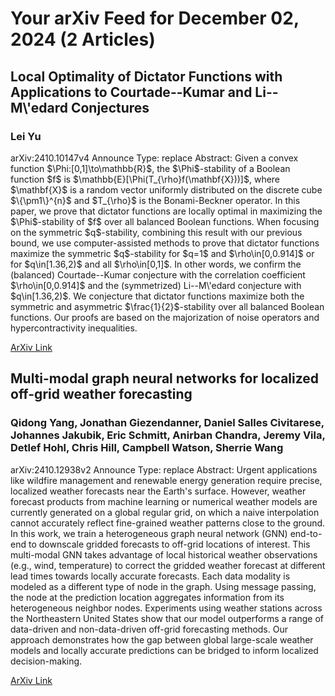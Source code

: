 <h1>Your arXiv Feed for December 02, 2024 (2 Articles)</h1>
<h2>Local Optimality of Dictator Functions with Applications to Courtade--Kumar and Li--M\'edard Conjectures</h2>
<h3>Lei Yu</h3>
<p>arXiv:2410.10147v4 Announce Type: replace 
Abstract: Given a convex function $\Phi:[0,1]\to\mathbb{R}$, the $\Phi$-stability of a Boolean function $f$ is $\mathbb{E}[\Phi(T_{\rho}f(\mathbf{X}))]$, where $\mathbf{X}$ is a random vector uniformly distributed on the discrete cube $\{\pm1\}^{n}$ and $T_{\rho}$ is the Bonami-Beckner operator. In this paper, we prove that dictator functions are locally optimal in maximizing the $\Phi$-stability of $f$ over all balanced Boolean functions. When focusing on the symmetric $q$-stability, combining this result with our previous bound, we use computer-assisted methods to prove that dictator functions maximize the symmetric $q$-stability for $q=1$ and $\rho\in[0,0.914]$ or for $q\in[1.36,2)$ and all $\rho\in[0,1]$. In other words, we confirm the (balanced) Courtade--Kumar conjecture with the correlation coefficient $\rho\in[0,0.914]$ and the (symmetrized) Li--M\'edard conjecture with $q\in[1.36,2)$. We conjecture that dictator functions maximize both the symmetric and asymmetric $\frac{1}{2}$-stability over all balanced Boolean functions. Our proofs are based on the majorization of noise operators and hypercontractivity inequalities.</p>
<a href='https://arxiv.org/abs/2410.10147'>ArXiv Link</a>

<h2>Multi-modal graph neural networks for localized off-grid weather forecasting</h2>
<h3>Qidong Yang, Jonathan Giezendanner, Daniel Salles Civitarese, Johannes Jakubik, Eric Schmitt, Anirban Chandra, Jeremy Vila, Detlef Hohl, Chris Hill, Campbell Watson, Sherrie Wang</h3>
<p>arXiv:2410.12938v2 Announce Type: replace 
Abstract: Urgent applications like wildfire management and renewable energy generation require precise, localized weather forecasts near the Earth's surface. However, weather forecast products from machine learning or numerical weather models are currently generated on a global regular grid, on which a naive interpolation cannot accurately reflect fine-grained weather patterns close to the ground. In this work, we train a heterogeneous graph neural network (GNN) end-to-end to downscale gridded forecasts to off-grid locations of interest. This multi-modal GNN takes advantage of local historical weather observations (e.g., wind, temperature) to correct the gridded weather forecast at different lead times towards locally accurate forecasts. Each data modality is modeled as a different type of node in the graph. Using message passing, the node at the prediction location aggregates information from its heterogeneous neighbor nodes. Experiments using weather stations across the Northeastern United States show that our model outperforms a range of data-driven and non-data-driven off-grid forecasting methods. Our approach demonstrates how the gap between global large-scale weather models and locally accurate predictions can be bridged to inform localized decision-making.</p>
<a href='https://arxiv.org/abs/2410.12938'>ArXiv Link</a>

